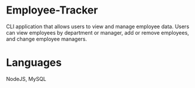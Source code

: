 # Employee-Tracker

CLI application that allows users to view and manage employee data. Users can view employees by department or manager, add or remove employees, and change employee managers.

# Languages
NodeJS, MySQL